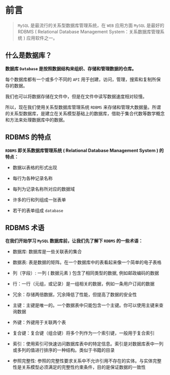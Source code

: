 # 前言

> `MySQL` 是最流行的关系型数据库管理系统，在 `WEB` 应用方面 `MySQL` 是最好的 RDBMS ( Relational Database Management System：关系数据库管理系统 ) 应用软件之一。

## 什么是数据库？

**数据库 `Database` 是按照数据结构来组织、存储和管理数据的仓库。**

每个数据库都有一个或多个不同的 `API` 用于创建，访问，管理，搜索和复制所保存的数据。

我们也可以将数据存储在文件中，但是在文件中读写数据速度相对较慢。

所以，现在我们使用关系型数据库管理系统 `RDBMS` 来存储和管理大数据量。所谓的关系型数据库，是建立在关系模型基础上的数据库，借助于集合代数等数学概念和方法来处理数据库中的数据。

## RDBMS 的特点

**`RDBMS` 即关系数据库管理系统 ( Relational Database Management System ) 的特点：**

+ 数据以表格的形式出现

+ 每行为各种记录名称

+ 每列为记录名称所对应的数据域

+ 许多的行和列组成一张表单

+ 若干的表单组成 `database`

## RDBMS 术语

**在我们开始学习 `MySQL` 数据库前，让我们先了解下 `RDBMS` 的一些术语：**

+ 数据库: 数据库是一些关联表的集合

+ 数据表: 表是数据的矩阵。在一个数据库中的表看起来像一个简单的电子表格

+ 列（字段）: 一列 ( 数据元素 ) 包含了相同类型的数据, 例如邮政编码的数据

+ 行：一行（元组，或记录）是一组相关的数据，例如一条用户订阅的数据

+ 冗余：存储两倍数据，冗余降低了性能，但提高了数据的安全性

+ 主键：主键是唯一的。一个数据表中只能包含一个主键。你可以使用主键来查询数据

+ 外键：外键用于关联两个表

+ 复合键：复合键（组合键）将多个列作为一个索引键，一般用于复合索引

+ 索引：使用索引可快速访问数据库表中的特定信息。索引是对数据库表中一列或多列的值进行排序的一种结构。类似于书籍的目录

+ 参照完整性: 参照的完整性要求关系中不允许引用不存在的实体。与实体完整性是关系模型必须满足的完整性约束条件，目的是保证数据的一致性